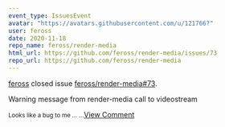 ```yaml
---
event_type: IssuesEvent
avatar: "https://avatars.githubusercontent.com/u/121766?"
user: feross
date: 2020-11-18
repo_name: feross/render-media
html_url: https://github.com/feross/render-media/issues/73
repo_url: https://github.com/feross/render-media
---
```


<a href='https://github.com/feross' target='_blank'>feross</a> closed issue <a href='https://github.com/feross/render-media/issues/73' target='_blank'>feross/render-media#73</a>.

<p>Warning message from render-media call to videostream</p><small>Looks like a bug to me ... ...</small><a href='https://github.com/feross/render-media/issues/73' target='_blank'>View Comment</a>